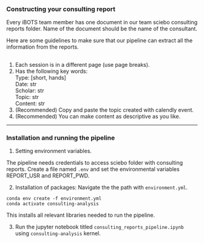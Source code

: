 ### Constructing your consulting report

Every iBOTS team member has one document in our team sciebo consulting reports folder. Name of the document should be the name of the consultant.

Here are some guidelines to make sure that our pipeline can extract all the information from the reports.

## 
1. Each session is in a different page (use page breaks).
2. Has the following key words: </br>
    Type: [short, hands] </br>
    Date: str </br>
    Scholar: str </br>
    Topic: str </br> 
    Content: str </br>
3. (Recommended) Copy and paste the topic created with calendly event.
4. (Recommended) You can make content as descriptive as you like. 

---

### Installation and running the pipeline

1. Setting environment variables.

The pipeline needs credentials to access sciebo folder with consulting reports. Create a file named `.env` and set the environmental variables REPORT_USR and REPORT_PWD. 

2. Installation of packages: Navigate the the path with `environment.yml`.

``` shell
conda env create -f environment.yml
conda activate consulting-analysis
```

This installs all relevant libraries needed to run the pipeline.

3. Run the jupyter notebook titled `consulting_reports_pipeline.ipynb` using `consulting-analysis` kernel.
